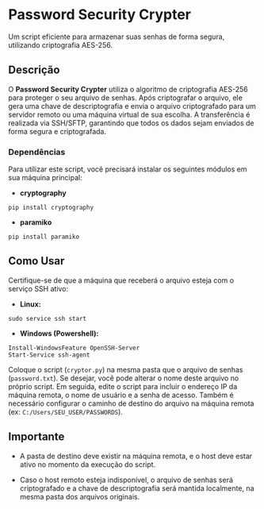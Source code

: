 # Password Security Crypter 

Um script eficiente para armazenar suas senhas de forma segura, utilizando criptografia AES-256.

## Descrição 
O **Password Security Crypter**  utiliza o algoritmo de criptografia AES-256 para proteger o seu arquivo de senhas. Após criptografar o arquivo, ele gera uma chave de descriptografia e envia o arquivo criptografado para um servidor remoto ou uma máquina virtual de sua escolha. A transferência é realizada via SSH/SFTP, garantindo que todos os dados sejam enviados de forma segura e criptografada.
### Dependências 

Para utilizar este script, você precisará instalar os seguintes módulos em sua máquina principal:
 
- **cryptography** 

```Copiar código
pip install cryptography
```
 
- **paramiko** 

```Copiar código
pip install paramiko
```

## Como Usar 

Certifique-se de que a máquina que receberá o arquivo esteja com o serviço SSH ativo:
 
- **Linux:** 

```Copiar código
sudo service ssh start
```
 
- **Windows (Powershell):** 

```Copiar código
Install-WindowsFeature OpenSSH-Server
Start-Service ssh-agent
```
Coloque o script (`cryptor.py`) na mesma pasta que o arquivo de senhas (`password.txt`). Se desejar, você pode alterar o nome deste arquivo no próprio script. Em seguida, edite o script para incluir o endereço IP da máquina remota, o nome de usuário e a senha de acesso. Também é necessário configurar o caminho de destino do arquivo na máquina remota (ex: `C:/Users/SEU_USER/PASSWORDS`).
## Importante 

- A pasta de destino deve existir na máquina remota, e o host deve estar ativo no momento da execução do script.

- Caso o host remoto esteja indisponível, o arquivo de senhas será criptografado e a chave de descriptografia será mantida localmente, na mesma pasta dos arquivos originais.
